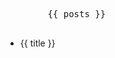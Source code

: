 ---
---

<script setup lang="ts">
import posts from './posts'
</script>

<div>
	<pre>
		{{ posts }}
	</pre>
	<ul>
		<li v-for="{ title, relativePath } of posts">
			<a :href="relativePath.replace(/\.md$/, '.html').replace(/\/index\.html$/, '/')">{{ title }}</a>
		</li>
	</ul>
</div>
